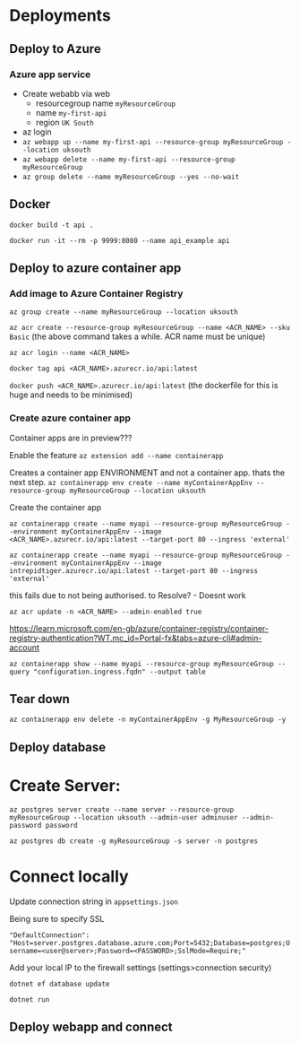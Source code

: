 # Deployments

## Deploy to Azure

### Azure app service

- Create webabb via web
  - resourcegroup name `myResourceGroup`
  - name `my-first-api`
  - region `UK South`
- az login
- `az webapp up --name my-first-api --resource-group myResourceGroup --location uksouth`
- `az webapp delete --name my-first-api --resource-group myResourceGroup`
- `az group delete --name myResourceGroup --yes --no-wait`

## Docker

`docker build -t api .`

`docker run -it --rm -p 9999:8080 --name api_example api`

## Deploy to azure container app

### Add image to Azure Container Registry

`az group create --name myResourceGroup --location uksouth`

`az acr create --resource-group myResourceGroup --name <ACR_NAME> --sku Basic`
(the above command takes a while. ACR name must be unique)

`az acr login --name <ACR_NAME>`

`docker tag api <ACR_NAME>.azurecr.io/api:latest`

`docker push <ACR_NAME>.azurecr.io/api:latest`
(the dockerfile for this is huge and needs to be minimised)

### Create azure container app

Container apps are in preview???

Enable the feature
`az extension add --name containerapp`

Creates a container app ENVIRONMENT and not a container app. thats the next step.
`az containerapp env create --name myContainerAppEnv --resource-group myResourceGroup --location uksouth`

Create the container app

`az containerapp create --name myapi --resource-group myResourceGroup --environment myContainerAppEnv --image <ACR_NAME>.azurecr.io/api:latest --target-port 80 --ingress 'external'`

`az containerapp create --name myapi --resource-group myResourceGroup --environment myContainerAppEnv --image intrepidtiger.azurecr.io/api:latest --target-port 80 --ingress 'external'`

this fails due to not being authorised. to Resolve? - Doesnt work

`az acr update -n <ACR_NAME> --admin-enabled true`

https://learn.microsoft.com/en-gb/azure/container-registry/container-registry-authentication?WT.mc_id=Portal-fx&tabs=azure-cli#admin-account

`az containerapp show --name myapi --resource-group myResourceGroup --query "configuration.ingress.fqdn" --output table`

## Tear down

`az containerapp env delete -n myContainerAppEnv -g MyResourceGroup -y`

## Deploy database

# Create Server:

`az postgres server create --name server --resource-group myResourceGroup --location uksouth --admin-user adminuser --admin-password password`

`az postgres db create -g myResourceGroup -s server -n postgres`

# Connect locally

Update connection string in `appsettings.json`

Being sure to specify SSL

`"DefaultConnection": "Host=server.postgres.database.azure.com;Port=5432;Database=postgres;Username=<user@server>;Password=<PASSWORD>;SslMode=Require;"`

Add your local IP to the firewall settings (settings>connection security)

`dotnet ef database update`

`dotnet run`

## Deploy webapp and connect

